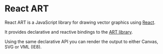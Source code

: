 # React ART

React ART is a JavaScript library for drawing vector graphics using [React](https://github.com/facebook/react/).

It provides declarative and reactive bindings to the [ART library](https://github.com/sebmarkbage/art/).

Using the same declarative API you can render the output to either Canvas, SVG or VML (IE8).
